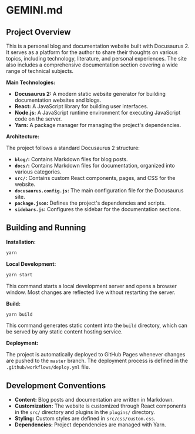 # GEMINI.md

## Project Overview

This is a personal blog and documentation website built with Docusaurus 2. It serves as a platform for the author to share their thoughts on various topics, including technology, literature, and personal experiences. The site also includes a comprehensive documentation section covering a wide range of technical subjects.

**Main Technologies:**

*   **Docusaurus 2:** A modern static website generator for building documentation websites and blogs.
*   **React:** A JavaScript library for building user interfaces.
*   **Node.js:** A JavaScript runtime environment for executing JavaScript code on the server.
*   **Yarn:** A package manager for managing the project's dependencies.

**Architecture:**

The project follows a standard Docusaurus 2 structure:

*   **`blog/`:** Contains Markdown files for blog posts.
*   **`docs/`:** Contains Markdown files for documentation, organized into various categories.
*   **`src/`:** Contains custom React components, pages, and CSS for the website.
*   **`docusaurus.config.js`:** The main configuration file for the Docusaurus site.
*   **`package.json`:** Defines the project's dependencies and scripts.
*   **`sidebars.js`:** Configures the sidebar for the documentation sections.

## Building and Running

**Installation:**

```bash
yarn
```

**Local Development:**

```bash
yarn start
```

This command starts a local development server and opens a browser window. Most changes are reflected live without restarting the server.

**Build:**

```bash
yarn build
```

This command generates static content into the `build` directory, which can be served by any static content hosting service.

**Deployment:**

The project is automatically deployed to GitHub Pages whenever changes are pushed to the `master` branch. The deployment process is defined in the `.github/workflows/deploy.yml` file.

## Development Conventions

*   **Content:** Blog posts and documentation are written in Markdown.
*   **Customization:** The website is customized through React components in the `src/` directory and plugins in the `plugins/` directory.
*   **Styling:** Custom styles are defined in `src/css/custom.css`.
*   **Dependencies:** Project dependencies are managed with Yarn.
